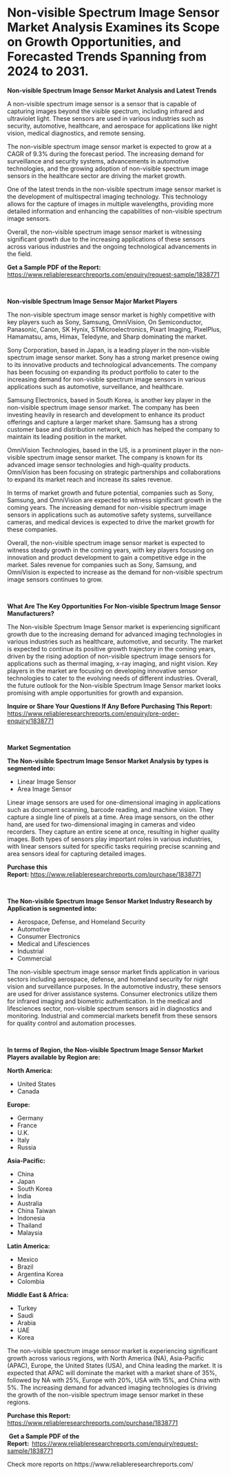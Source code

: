 <p><h1>Non-visible Spectrum Image Sensor Market Analysis Examines its Scope on Growth Opportunities, and Forecasted Trends Spanning from 2024 to 2031.</h1></p><p><strong>Non-visible Spectrum Image Sensor Market Analysis and Latest Trends</strong></p>
<p><p>A non-visible spectrum image sensor is a sensor that is capable of capturing images beyond the visible spectrum, including infrared and ultraviolet light. These sensors are used in various industries such as security, automotive, healthcare, and aerospace for applications like night vision, medical diagnostics, and remote sensing.</p><p>The non-visible spectrum image sensor market is expected to grow at a CAGR of 9.3% during the forecast period. The increasing demand for surveillance and security systems, advancements in automotive technologies, and the growing adoption of non-visible spectrum image sensors in the healthcare sector are driving the market growth.</p><p>One of the latest trends in the non-visible spectrum image sensor market is the development of multispectral imaging technology. This technology allows for the capture of images in multiple wavelengths, providing more detailed information and enhancing the capabilities of non-visible spectrum image sensors.</p><p>Overall, the non-visible spectrum image sensor market is witnessing significant growth due to the increasing applications of these sensors across various industries and the ongoing technological advancements in the field.</p></p>
<p><strong>Get a Sample PDF of the Report:&nbsp;</strong> <a href="https://www.reliableresearchreports.com/enquiry/request-sample/1838771">https://www.reliableresearchreports.com/enquiry/request-sample/1838771</a></p>
<p>&nbsp;</p>
<p><strong>Non-visible Spectrum Image Sensor Major Market Players</strong></p>
<p><p>The non-visible spectrum image sensor market is highly competitive with key players such as Sony, Samsung, OmniVision, On Semiconductor, Panasonic, Canon, SK Hynix, STMicroelectronics, Pixart Imaging, PixelPlus, Hamamatsu, ams, Himax, Teledyne, and Sharp dominating the market.</p><p>Sony Corporation, based in Japan, is a leading player in the non-visible spectrum image sensor market. Sony has a strong market presence owing to its innovative products and technological advancements. The company has been focusing on expanding its product portfolio to cater to the increasing demand for non-visible spectrum image sensors in various applications such as automotive, surveillance, and healthcare.</p><p>Samsung Electronics, based in South Korea, is another key player in the non-visible spectrum image sensor market. The company has been investing heavily in research and development to enhance its product offerings and capture a larger market share. Samsung has a strong customer base and distribution network, which has helped the company to maintain its leading position in the market.</p><p>OmniVision Technologies, based in the US, is a prominent player in the non-visible spectrum image sensor market. The company is known for its advanced image sensor technologies and high-quality products. OmniVision has been focusing on strategic partnerships and collaborations to expand its market reach and increase its sales revenue.</p><p>In terms of market growth and future potential, companies such as Sony, Samsung, and OmniVision are expected to witness significant growth in the coming years. The increasing demand for non-visible spectrum image sensors in applications such as automotive safety systems, surveillance cameras, and medical devices is expected to drive the market growth for these companies.</p><p>Overall, the non-visible spectrum image sensor market is expected to witness steady growth in the coming years, with key players focusing on innovation and product development to gain a competitive edge in the market. Sales revenue for companies such as Sony, Samsung, and OmniVision is expected to increase as the demand for non-visible spectrum image sensors continues to grow.</p></p>
<p>&nbsp;</p>
<p><strong>What Are The Key Opportunities For Non-visible Spectrum Image Sensor Manufacturers?</strong></p>
<p><p>The Non-visible Spectrum Image Sensor market is experiencing significant growth due to the increasing demand for advanced imaging technologies in various industries such as healthcare, automotive, and security. The market is expected to continue its positive growth trajectory in the coming years, driven by the rising adoption of non-visible spectrum image sensors for applications such as thermal imaging, x-ray imaging, and night vision. Key players in the market are focusing on developing innovative sensor technologies to cater to the evolving needs of different industries. Overall, the future outlook for the Non-visible Spectrum Image Sensor market looks promising with ample opportunities for growth and expansion.</p></p>
<p><strong>Inquire or Share Your Questions If Any Before Purchasing This Report:</strong> <a href="https://www.reliableresearchreports.com/enquiry/pre-order-enquiry/1838771">https://www.reliableresearchreports.com/enquiry/pre-order-enquiry/1838771</a></p>
<p>&nbsp;</p>
<p><strong>Market Segmentation</strong></p>
<p><strong>The Non-visible Spectrum Image Sensor Market Analysis by types is segmented into:</strong></p>
<p><ul><li>Linear Image Sensor</li><li>Area Image Sensor</li></ul></p>
<p><p>Linear image sensors are used for one-dimensional imaging in applications such as document scanning, barcode reading, and machine vision. They capture a single line of pixels at a time. Area image sensors, on the other hand, are used for two-dimensional imaging in cameras and video recorders. They capture an entire scene at once, resulting in higher quality images. Both types of sensors play important roles in various industries, with linear sensors suited for specific tasks requiring precise scanning and area sensors ideal for capturing detailed images.</p></p>
<p><strong>Purchase this Report:&nbsp;</strong><a href="https://www.reliableresearchreports.com/purchase/1838771">https://www.reliableresearchreports.com/purchase/1838771</a></p>
<p>&nbsp;</p>
<p><strong>The Non-visible Spectrum Image Sensor Market Industry Research by Application is segmented into:</strong></p>
<p><ul><li>Aerospace, Defense, and Homeland Security</li><li>Automotive</li><li>Consumer Electronics</li><li>Medical and Lifesciences</li><li>Industrial</li><li>Commercial</li></ul></p>
<p><p>The non-visible spectrum image sensor market finds application in various sectors including aerospace, defense, and homeland security for night vision and surveillance purposes. In the automotive industry, these sensors are used for driver assistance systems. Consumer electronics utilize them for infrared imaging and biometric authentication. In the medical and lifesciences sector, non-visible spectrum sensors aid in diagnostics and monitoring. Industrial and commercial markets benefit from these sensors for quality control and automation processes.</p></p>
<p>&nbsp;</p>
<p><strong>In terms of Region, the Non-visible Spectrum Image Sensor Market Players available by Region are:</strong></p>
<p>
    <p> <strong> North America: </strong>
        <ul>
            <li>United States</li>
            <li>Canada</li>
        </ul>
        </p> 
    <p> <strong> Europe: </strong>
        <ul>
            <li>Germany</li>
            <li>France</li>
            <li>U.K.</li>
            <li>Italy</li>
            <li>Russia</li>
        </ul>
        </p> 
    <p> <strong> Asia-Pacific: </strong>
        <ul>
            <li>China</li>
            <li>Japan</li>
            <li>South Korea</li>
            <li>India</li>
            <li>Australia</li>
            <li>China Taiwan</li>
            <li>Indonesia</li>
            <li>Thailand</li>
            <li>Malaysia</li>
        </ul>
        </p> 
    <p> <strong> Latin America: </strong>
        <ul>
            <li>Mexico</li>
            <li>Brazil</li>
            <li>Argentina Korea</li>
            <li>Colombia</li>
        </ul>
        </p> 
    <p> <strong> Middle East & Africa: </strong>
        <ul>
            <li>Turkey</li>
            <li>Saudi</li>
            <li>Arabia</li>
            <li>UAE</li>
            <li>Korea</li>
        </ul>
    </p>
    </p>
<p><p>The non-visible spectrum image sensor market is experiencing significant growth across various regions, with North America (NA), Asia-Pacific (APAC), Europe, the United States (USA), and China leading the market. It is expected that APAC will dominate the market with a market share of 35%, followed by NA with 25%, Europe with 20%, USA with 15%, and China with 5%. The increasing demand for advanced imaging technologies is driving the growth of the non-visible spectrum image sensor market in these regions.</p></p>
<p><strong>Purchase this Report: </strong><a href="https://www.reliableresearchreports.com/purchase/1838771">https://www.reliableresearchreports.com/purchase/1838771</a></p>
<p>&nbsp;<strong>Get a Sample PDF of the Report:&nbsp;&nbsp;</strong><a href="https://www.reliableresearchreports.com/enquiry/request-sample/1838771">https://www.reliableresearchreports.com/enquiry/request-sample/1838771</a></p>
<p><strong></strong></p>
<p>Check more reports on https://www.reliableresearchreports.com/</p>